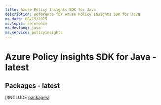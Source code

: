 ```yaml
---
title: Azure Policy Insights SDK for Java
description: Reference for Azure Policy Insights SDK for Java
ms.date: 08/19/2025
ms.topic: reference
ms.devlang: java
ms.service: policyinsights
---
```

# Azure Policy Insights SDK for Java - latest
## Packages - latest
[!INCLUDE [packages](policy-insights-index.md)]
